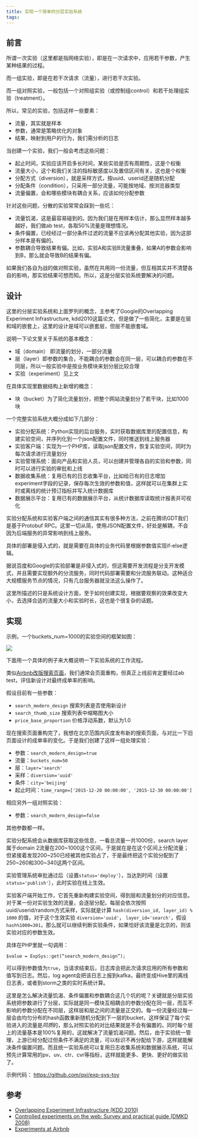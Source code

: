 ```yaml
---
title: 实现一个简单的分层实验系统
tags: 
---
```



## 前言

所谓一次实验（这里都是指网络实验），即是在一次请求中，应用若干参数，产生某种结果的过程。

而一组实验，即是在若干次请求（流量），进行若干次实验。

而一组对照实验，一般包括一个对照组实验（或控制组control）和若干处理组实验（treatment）。

所以，常见的实验，包括这样一些要素：

- 流量，其实就是样本
- 参数，通常是策略优化的对象
- 结果，映射到用户的行为，我们需分析的日志

当创建一个实验，我们一般会考虑这些问题：

- 起止时间，实验应该开启多长时间，某些实验是否有周期性，这是个权衡
- 流量大小，这个和我们关注的指标敏感度以及置信区间有关，这也是个权衡
- 分配方式（diversion），就是采样方式，按uuid、userid还是随机分配
- 分配条件（condition），只采用一部分流量，可能按地域、按浏览器类型
- 流量偏置，会和哪些模块有耦合关系，应该如何分配参数

针对这些问题，分散的实验常常会踩到一些坑：

- 流量饥渴，这是最容易碰到的。因为我们是在用样本估计，那么显然样本越多越好，我们做ab test，各取50%流量是理想情况。
- 条件偏置，已经经过一部分条件过滤的流量不应该再分配其他实验，因为这部分样本是有偏的。
- 参数耦合导致结果有偏。比如，实验A和实验B流量重叠，如果A的参数会影响到B，那么就会导致B的结果有偏。

如果我们各自为战的做对照实验，虽然在共用同一份流量，但互相其实并不清楚各自的影响，那实验结果可想而知。所以，这是分层实验系统要解决的问题。

## 设计

这里的分层实验系统和上面罗列的概念，主参考了Google的Overlapping Experiment Infrastructure, kdd2010这篇论文，但是做了一些简化，主要是在层和域的嵌套上，这里的设计是域可以嵌套层，但层不能嵌套域。

说明一下论文里关于系统的基本概念：

- 域（domain） 即流量的划分，一部分流量
- 层（layer）即参数的集合，不能耦合的参数会在同一层，可以耦合的参数在不同层，所以一般实验中是按业务模块来划分层比较合理
- 实验（experiment）见上文

在具体实现里数据结构上新增的概念：

- 块（bucket）为了简化流量划分，把整个网站流量划分了若干块，比如1000块

一个完整实验系统大概分成如下几部分：

- 实验分配系统：Python实现的后台服务，实时获取数据库里的配置信息，构建实验空间，并序列化到一个json配置文件，同时推送到线上服务器
- 实验客户端：实现为一个PHP库，读取json配置文件，恢复实验空间，同时为每次请求进行流量划分
- 实验管理系统：面向产品和实验人员，可以创建并管理各自的实验和参数，同时可以进行实验的审批和上线
- 数据收集系统：复用已有的日志收集平台，比如给已有的日志增加experiment字段的记录，保存每次生效的参数和值，这样就可以在集群上实时或离线的统计预订指标并写入统计数据库
- 数据展示平台：复用已有的数据展示平台，从统计数据库读取统计报表并可视化

实验分配系统和实验客户端之间的通信其实有很多种方法，之前在腾讯GDT我们是基于Protobuf RPC。这里一切从简，使用JSON配置文件，好处是解耦，不会因为后端服务的异常影响到线上服务。

具体的部署是侵入式的，就是需要在具体的业务代码里根据参数值实现if-else逻辑。

据说百度和Google的实验部署是非侵入式的，但这需要开发流程是分支开发模式，并且需要实现额外的分流服务，同时代码部署需要和分流服务联动。这种适合大规模服务节点的情况，只有几台服务器就没法这么操作了。

这里所描述的只是系统设计方面，至于如何创建实现，根据要观察的效果改变大小，去选择合适的流量大小和实验时长，这也是个很复杂的话题。

## 实现

示例，一个buckets_num=1000的实验空间的框架如图：

![](http://image.jqian.net/exp_sys_infra.png)

下面用一个具体的例子来大概说明一下实验系统的工作流程。

类似[Airbnb改版搜索页面](http://nerds.airbnb.com/redesigning-search/)，我们通常会页面重构，但真正上线前肯定要经过ab test，评估新设计对最终成单率的影响。

假设目前有一些参数：

- `search_modern_design` 搜索列表是否使用新设计
- `search_thumb_size` 搜索列表中缩略图大小
- `price_base_proportion` 价格浮动系数，默认为1.0

现在搜索页面重构完了，我想在北京范围内灰度发布新的搜索页面，与对比一下旧页面设计的成单率的变化。于是我们创建了这样一组处理实验：

- 参数：`search_modern_design=true`
- 流量：`buckets_num=50`
- 层：`layer='search'`
- 采样：`diversion='uuid'`
- 条件：`city='beijing'`
- 起止时间：`time_range=['2015-12-20 00:00:00', '2015-12-30 00:00:00']`

相应另外一组对照实验：

- 参数：`search_modern_design=false`

其他参数都一样。

实验分配系统会从数据库获取这些信息，一看总流量一共1000份，search layer属于domain 2流量在200~1000这个区间，于是就在是在这个区间上分配流量；但紧接着发现200~250已经被其他实验占了，于是最终把这个实验分配到了250~260和300~340这两个区间。

实验管理系统审批通过后（设置`status='deploy'`），当达到时间（设置`status='publish'`），此时实验在线上生效。

实验客户端开始工作，它首先重新构建实验空间，得到层和流量划分的对应信息。对于某一份对实验生效的流量，会逐层分配，每层会依次按照uuid/userid/random方式采样，实际就是计算 `hash(diversion_id, layer_id) % 1000` 的值，对于这个生效实验 `diversion='uuid'`， `layer_id='search'`，假设 `hash%1000=301`，那么就可以继续判断实验条件，如果恰好该流量是北京的，则该实验对应的参数生效。

具体在PHP里就一句调用：

    $value = ExpSys::get(“search_modern_design”);

可以得到参数值为`true`，当请求结束后，日志库会把此次请求应用的所有参数和值写到日志。然后，log agent会把该日志上报到kafka，最终变成Hive里的离线日志表，或者到storm之类的实时系统计算。

这里是怎么解决流量饥渴、条件偏置和参数耦合这几个坑的呢？关键就是分层实验系统把参数进行了分层，实际就是同一模块互相耦合的参数分配在同一层，而互不影响的参数分配在不同层，这样层和层之间的流量是正交的。每一份流量经过每一层会由均匀分布的hash函数重新随机分配到下一层的bucket，这样保证了每个实验进入的流量是*同质*的，那么对照实验的对比结果就是不会有偏置的。同时每个层上的流量基本是100%复用的，这就解决了流量饥渴问题。然后，由于实验统一管理，上游已经分配过但条件不满足的流量，可以标识不再分配给下游，这样就能解决条件偏置问题。而且统一实验系统可以复用日志收集系统和数据展示系统，可以预先计算常用的pv、uv、ctr、cvr等指标，这样就能更多、更快、更好的做实验了。

示例代码： https://github.com/qxj/exp-sys-toy


## 参考

- [Overlapping Experiment Infrastructure (KDD 2010)](http://research.google.com/pubs/pub36500.html)
- [Controlled experiments on the web: Survey and practical guide (DMKD 2008)](http://www.exp-platform.com/Pages/hippo_long.aspx)
- [Experiments at Airbnb](http://nerds.airbnb.com/experiments-at-airbnb/)
